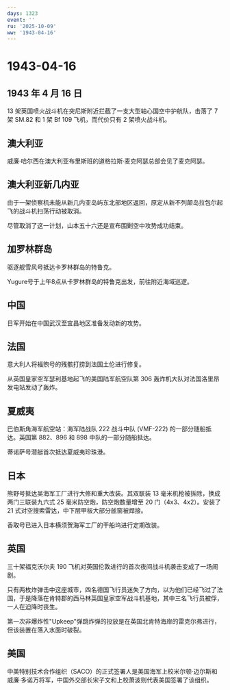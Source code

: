 ```yaml
---
days: 1323
event: ''
ru: '2025-10-09'
ww: '1943-04-16'
---
```


# 1943-04-16

## 1943 年 4 月 16 日

13 架英国喷火战斗机在突尼斯附近拦截了一支大型轴心国空中护航队，击落了 7
架 SM.82 和 1 架 Bf 109 飞机，而代价只有 2 架喷火战斗机。

## 澳大利亚

威廉·哈尔西在澳大利亚布里斯班的道格拉斯·麦克阿瑟总部会见了麦克阿瑟。

## 澳大利亚新几内亚

由于一架侦察机未能从新几内亚岛屿东北部地区返回，原定从新不列颠岛拉包尔起飞的战斗机扫荡行动被取消。

尽管取消了这一计划，山本五十六还是宣布围剿空中攻势成功结束。

## 加罗林群岛

驱逐舰雪风号抵达卡罗林群岛的特鲁克。

Yugure号于上午8点从卡罗林群岛的特鲁克出发，前往附近海域巡逻。

## 中国

日军开始在中国武汉至宜昌地区准备发动新的攻势。

## 法国

意大利人将福煦号的残骸打捞到法国土伦进行修复。

从英国皇家空军瑟利基地起飞的美国陆军航空队第 306
轰炸机大队对法国洛里昂发电站发动了轰炸。

## 夏威夷

巴伯斯角海军航空站：海军陆战队 222 战斗中队 (VMF-222)
的一部分随船抵达。英国第 882、896 和 898 中队的一部分随船抵达。

蒂诺萨号潜艇首次抵达夏威夷珍珠港。

## 日本

熊野号抵达吴海军工厂进行大修和重大改装。其双联装 13
毫米机枪被拆除，换成两门三联装九六式 25 毫米防空炮，防空炮数量增至 20
门（4x3、4x2）。安装了 21 式对空搜索雷达，中下层甲板大部分舷窗被焊接。

香取号已进入日本横须贺海军工厂的干船坞进行定期改装。

## 英国

三十架福克沃尔夫 190
飞机对英国伦敦进行的首次夜间战斗机袭击变成了一场闹剧。

只有两枚炸弹击中这座城市，四名德国飞行员迷失了方向，以为他们已经飞过了法国，于是降落在肯特郡的西马林英国皇家空军战斗机基地，其中三名飞行员被俘，一人在迫降时丧生。

第一次非爆炸性"Upkeep"弹跳炸弹的投放是在英国北肯特海岸的雷克尔弗进行，但该装置在落入水面时破裂。

## 美国

中美特别技术合作组织（SACO）的正式签署人是美国海军上校米尔顿·迈尔斯和威廉·多诺万将军，中国外交部长宋子文和上校萧波则代表美国签署了该组织。